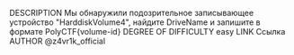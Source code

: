 DESCRIPTION
Мы обнаружили подозрительное записывающее устройство "HarddiskVolume4", найдите DriveName и запишите в формате PolyCTF{volume-id}
DEGREE OF DIFFICULTY
easy
LINK
Ссылка
AUTHOR
@z4vr1k_official
